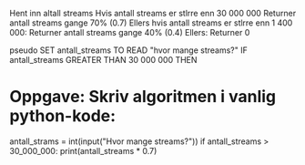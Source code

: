

Hent inn altall streams
Hvis antall streams er stlrre enn 30 000 000
    Returner antall streams gange 70% (0.7)
Ellers hvis antall streams er stlrre enn 1 400 000:
    Returner antall streams gange 40% (0.4)
Ellers:
    Returner 0


pseudo
SET antall_streams TO READ "hvor mange streams?"
IF antall_streams GREATER THAN 30 000 000
  THEN 


# Oppgave: Skriv algoritmen i vanlig python-kode:
antall_strams = int(input("Hvor mange streams?"))
if antall_streams > 30_000_000:
    print(antall_streams * 0.7)
